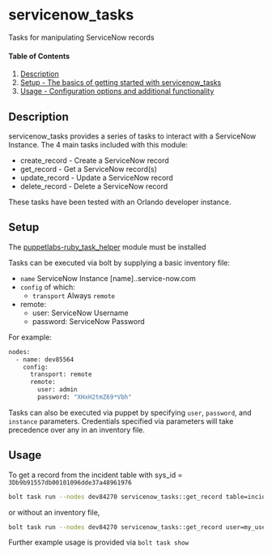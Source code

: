 # servicenow_tasks

Tasks for manipulating ServiceNow records

#### Table of Contents

1. [Description](#description)
2. [Setup - The basics of getting started with servicenow_tasks](#setup)
3. [Usage - Configuration options and additional functionality](#usage)

## Description

servicenow_tasks provides a series of tasks to interact with a ServiceNow Instance. The 4 main tasks included with this module:

* create_record - Create a ServiceNow record
* get_record - Get a ServiceNow record(s)
* update_record - Update a ServiceNow record
* delete_record - Delete a ServiceNow record

These tasks have been tested with an Orlando developer instance.

## Setup

The [puppetlabs-ruby_task_helper](https://forge.puppet.com/puppetlabs/ruby_task_helper) module must be installed

Tasks can be executed via bolt by supplying a basic inventory file:

* `name` ServiceNow Instance [name]..service-now.com
* `config` of which:
  * `transport` Always `remote`
* remote:
  * user: ServiceNow Username
  * password: ServiceNow Password  

For example:

```bash
nodes:
  - name: dev85564
    config:
      transport: remote
      remote:
        user: admin
        password: "XHxH2tmZ69*Vbh"
```

Tasks can also be executed via puppet by specifying `user`, `password`, and `instance` parameters. Credentials specified via parameters will take precedence over any in an inventory file.

## Usage

To get a record from the incident table with sys_id = `3Db9b91557db00101096dde37a48961976`

```bash
bolt task run --nodes dev84270 servicenow_tasks::get_record table=incident sys_id=3Db9b91557db00101096dde37a48961976
```

or without an inventory file,

```bash
bolt task run --nodes dev84270 servicenow_tasks::get_record user=my_username password=my_password instance=my_instance table=incident sys_id=3Db9b91557db00101096dde37a48961976
```

Further example usage is provided via `bolt task show`
